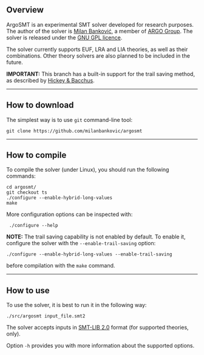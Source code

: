 ## Overview

ArgoSMT is an experimental SMT solver developed for research
purposes. The author of the solver is [Milan
Banković](http:/www.matf.bg.ac.rs/~milan/), a member of [ARGO
Group](http://argo.matf.bg.ac.rs/). The solver is released under the
[GNU GPL licence](http://www.gnu.org/licenses/gpl-3.0.en.html).

The solver currently supports EUF, LRA and LIA theories, as well as
their combinations. Other theory solvers are also planned to be
included in the future.

**IMPORTANT:** This branch has a built-in support for the trail saving
method, as described by [Hickey & Bacchus](https://link.springer.com/chapter/10.1007/978-3-030-51825-7_4).

---

## How to download

The simplest way is to use `git` command-line tool:

    git clone https://github.com/milanbankovic/argosmt

---

## How to compile

To compile the solver (under Linux), you should run the following commands:

	cd argosmt/
	git checkout ts
	./configure --enable-hybrid-long-values
	make	

More configuration options can be inspected with:

     ./configure --help

**NOTE:** The trail saving capability is not enabled by default. To enable
it, configure the solver with the `--enable-trail-saving` option:

    ./configure --enable-hybrid-long-values --enable-trail-saving

before compilation with the `make` command.

---

## How to use

To use the solver, it is best to run it in the following way:

	./src/argosmt input_file.smt2
      

The solver accepts inputs in [SMT-LIB
2.0](https://smtlib.cs.uiowa.edu/) format (for supported theories,
only).

Option `-h` provides you with more information about the supported options. 